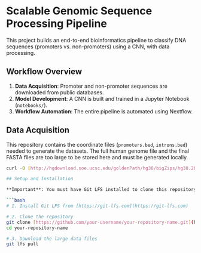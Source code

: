 # Scalable Genomic Sequence Processing Pipeline

This project builds an end-to-end bioinformatics pipeline to classify DNA sequences (promoters vs. non-promoters) using a CNN, with data processing.

## Workflow Overview
1.  **Data Acquisition**: Promoter and non-promoter sequences are downloaded from public databases.
2.  **Model Development**: A CNN is built and trained in a Jupyter Notebook (`notebooks/`).
3.  **Workflow Automation**: The entire pipeline is automated using Nextflow.

## Data Acquisition

This repository contains the coordinate files (`promoters.bed`, `introns.bed`) needed to generate the datasets. The full human genome file and the final FASTA files are too large to be stored here and must be generated locally.

```bash
curl -O [http://hgdownload.soe.ucsc.edu/goldenPath/hg38/bigZips/hg38.2bit](http://hgdownload.soe.ucsc.edu/goldenPath/hg38/bigZips/hg38.2bit)

## Setup and Installation

**Important**: You must have Git LFS installed to clone this repository correctly.

```bash
# 1. Install Git LFS from [https://git-lfs.com](https://git-lfs.com)

# 2. Clone the repository
git clone [https://github.com/your-username/your-repository-name.git](https://github.com/your-username/your-repository-name.git)
cd your-repository-name

# 3. Download the large data files
git lfs pull
